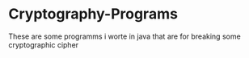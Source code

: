 # Cryptography-Programs
These are some programms i worte in java that are for breaking some cryptographic cipher
